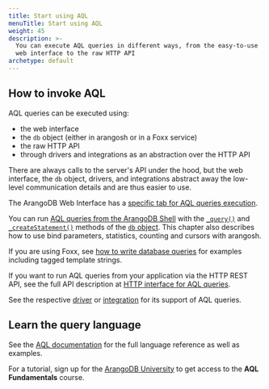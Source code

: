 ```yaml
---
title: Start using AQL
menuTitle: Start using AQL
weight: 45
description: >-
  You can execute AQL queries in different ways, from the easy-to-use
  web interface to the raw HTTP API
archetype: default
---
```

## How to invoke AQL

AQL queries can be executed using:

- the web interface
- the `db` object (either in arangosh or in a Foxx service)
- the raw HTTP API
- through drivers and integrations as an abstraction over the HTTP API

There are always calls to the server's API under the hood, but the web interface,
the `db` object, drivers, and integrations abstract away the low-level
communication details and are thus easier to use.

The ArangoDB Web Interface has a [specific tab for AQL queries execution](../aql/how-to-invoke-aql/with-the-web-interface.md).

You can run [AQL queries from the ArangoDB Shell](../aql/how-to-invoke-aql/with-arangosh.md)
with the [`_query()`](../aql/how-to-invoke-aql/with-arangosh.md#with-db_query) and
[`_createStatement()`](../aql/how-to-invoke-aql/with-arangosh.md#with-db_createstatement-arangostatement) methods
of the [`db` object](../develop/javascript-api/@arangodb/db-object.md). This chapter
also describes how to use bind parameters, statistics, counting and cursors with
arangosh.

If you are using Foxx, see [how to write database queries](../develop/foxx-microservices/getting-started.md#writing-database-queries)
for examples including tagged template strings.

If you want to run AQL queries from your application via the HTTP REST API,
see the full API description at [HTTP interface for AQL queries](../develop/http-api/queries/aql-queries.md).

See the respective [driver](../develop/drivers/_index.md) or
[integration](../develop/integrations/_index.md) for its support of AQL queries.

## Learn the query language

See the [AQL documentation](../aql/_index.md) for the full language reference
as well as examples.

For a tutorial, sign up for the [ArangoDB University](https://university.arangodb.com/)
to get access to the **AQL Fundamentals** course.

